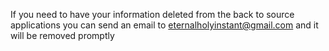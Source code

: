 If you need to have your information deleted from the back to source applications you can send an email to eternalholyinstant@gmail.com and it will be removed promptly
